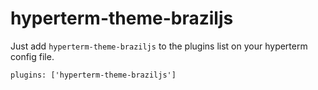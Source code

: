 # hyperterm-theme-braziljs
Just add `hyperterm-theme-braziljs` to the plugins list on your hyperterm config file.

```
plugins: ['hyperterm-theme-braziljs']
```
